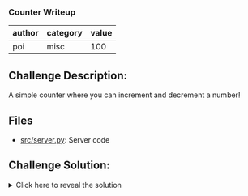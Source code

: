 ### Counter Writeup

| author | category | value |
|--------|----------|-------|
|  poi   |   misc   |  100  |

## Challenge Description:
A simple counter where you can increment and decrement a number!

## Files
- [src/server.py](src/server.py): Server code

## Challenge Solution:
<details>
<summary>Click here to reveal the solution</summary>

This challenge involves exploiting a race condition created through the common access of the counting variable across multiple threads/users.
The little delay between sending a command and recieving the value is supposed to be indicative of some background/serverside checks. All we have to do is spawn 2 threads (make 2 connections from different terminals) and get the counter to 9. After that, send `plus` in both terminals within quick succession. In the both threads, the server will think the counter is 9 and execute both `plus` commands before the comparison to 10. As such we jump straight to 11 which is how we get the flag.

## Flag
`BEGINNER{t00_qu1ck_5l0w_d0wn}`

</details>